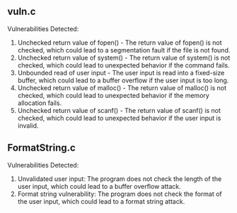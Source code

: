 ## vuln.c
Vulnerabilities Detected:
1. Unchecked return value of fopen() - The return value of fopen() is not checked, which could lead to a segmentation fault if the file is not found.
2. Unchecked return value of system() - The return value of system() is not checked, which could lead to unexpected behavior if the command fails.
3. Unbounded read of user input - The user input is read into a fixed-size buffer, which could lead to a buffer overflow if the user input is too long.
4. Unchecked return value of malloc() - The return value of malloc() is not checked, which could lead to unexpected behavior if the memory allocation fails.
5. Unchecked return value of scanf() - The return value of scanf() is not checked, which could lead to unexpected behavior if the user input is invalid.

## FormatString.c
Vulnerabilities Detected:
1. Unvalidated user input: The program does not check the length of the user input, which could lead to a buffer overflow attack.
2. Format string vulnerability: The program does not check the format of the user input, which could lead to a format string attack.

